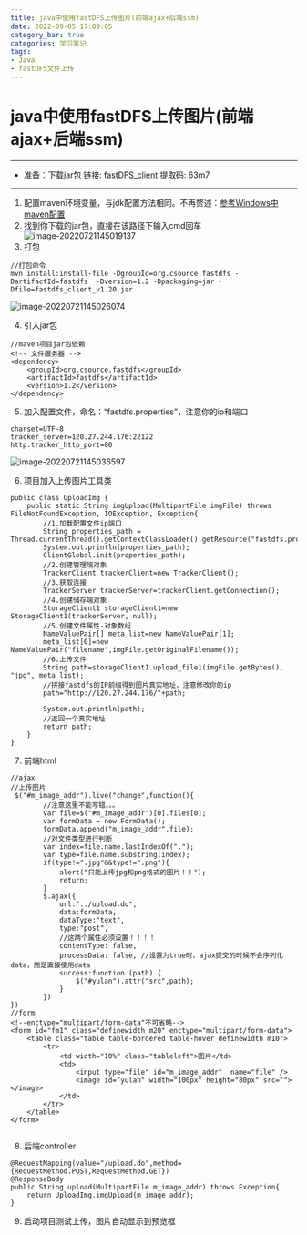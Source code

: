 ```yaml
---
title: java中使用fastDFS上传图片(前端ajax+后端ssm)
date: 2022-09-05 17:09:05
category_bar: true
categories: 学习笔记
tags:
- Java
- fastDFS文件上传
---
```

# java中使用fastDFS上传图片(前端ajax+后端ssm)
---
+ 准备：下载jar包
链接: [fastDFS_client](https://pan.baidu.com/s/1-GGIE1lTqO5L1J4xfnwhIA&shfl=shareset) 
提取码: 63m7 

---
1. 配置maven环境变量，与jdk配置方法相同。不再赘述：[参考Windows中maven配置](https://jingyan.baidu.com/article/ce09321ba734f02bff858fcf.html)
2. 找到你下载的jar包，直接在该路径下输入cmd回车
![image-20220721145019137](https://img-1256282866.cos.ap-beijing.myqcloud.com/image-20220721145019137.png)
3. 打包
```
//打包命令
mvn install:install-file -DgroupId=org.csource.fastdfs -DartifactId=fastdfs  -Dversion=1.2 -Dpackaging=jar -Dfile=fastdfs_client_v1.20.jar
```
![image-20220721145026074](https://img-1256282866.cos.ap-beijing.myqcloud.com/image-20220721145026074.png)

4. 引入jar包
```
//maven项目jar包依赖
<!-- 文件服务器 -->
<dependency>
	<groupId>org.csource.fastdfs</groupId>
	<artifactId>fastdfs</artifactId>
	<version>1.2</version>
</dependency>
```
5. 加入配置文件，命名：“fastdfs.properties”，注意你的ip和端口
```
charset=UTF-8
tracker_server=120.27.244.176:22122
http.tracker_http_port=80
```
![image-20220721145036597](https://img-1256282866.cos.ap-beijing.myqcloud.com/image-20220721145036597.png)

6. 项目加入上传图片工具类
```
public class UploadImg {
	public static String imgUpload(MultipartFile imgFile) throws FileNotFoundException, IOException, Exception{
		//1.加载配置文件ip端口
		String properties_path = Thread.currentThread().getContextClassLoader().getResource("fastdfs.properties").getPath();
		System.out.println(properties_path);
		ClientGlobal.init(properties_path);
		//2.创建管理端对象
		TrackerClient trackerClient=new TrackerClient();
		//3.获取连接
		TrackerServer trackerServer=trackerClient.getConnection();
		//4.创建储存端对象
		StorageClient1 storageClient1=new StorageClient1(trackerServer, null);
		//5.创建文件属性-对象数组
		NameValuePair[] meta_list=new NameValuePair[1];
		meta_list[0]=new NameValuePair("filename",imgFile.getOriginalFilename());
		//6.上传文件
		String path=storageClient1.upload_file1(imgFile.getBytes(), "jpg", meta_list);
		//拼接fastdfs的IP前缀得到图片真实地址，注意修改你的ip
		path="http://120.27.244.176/"+path;
		
		System.out.println(path);
		//返回一个真实地址			
		return path;
	}
}

```
7. 前端html
```
//ajax
//上传图片
 $("#m_image_addr").live("change",function(){
	    //注意这里不能写错。。。
	    var file=$("#m_image_addr")[0].files[0];
	    var formData = new FormData();
	    formData.append("m_image_addr",file);
	    //对文件类型进行判断
	    var index=file.name.lastIndexOf(".");
	    var type=file.name.substring(index);
	    if(type!=".jpg"&&type!=".png"){
	        alert("只能上传jpg和png格式的图片！！");
	        return;
	    }
	    $.ajax({
	        url:"../upload.do",
	        data:formData,
	        dataType:"text",
	        type:"post",
	        //这两个属性必须设置！！！！
	        contentType: false,
	        processData: false, //设置为true时，ajax提交的时候不会序列化data，而是直接使用data
	        success:function (path) {
	   			$("#yulan").attr("src",path);
	        }
	    })	
})
//form
<!--enctype="multipart/form-data"不可省略-->
<form id="fm1" class="definewidth m20" enctype="multipart/form-data">
    <table class="table table-bordered table-hover definewidth m10">
        <tr>
            <td width="10%" class="tableleft">图片</td>
            <td>
                <input type="file" id="m_image_addr"  name="file" />
                <image id="yulan" width="100px" height="80px" src=""></image>
            </td>
        </tr>
    </table>
</form>
    
```
8. 后端controller
```
@RequestMapping(value="/upload.do",method={RequestMethod.POST,RequestMethod.GET})
@ResponseBody
public String upload(MultipartFile m_image_addr) throws Exception{
	return UploadImg.imgUpload(m_image_addr);
}
```

9. 启动项目测试上传，图片自动显示到预览框
